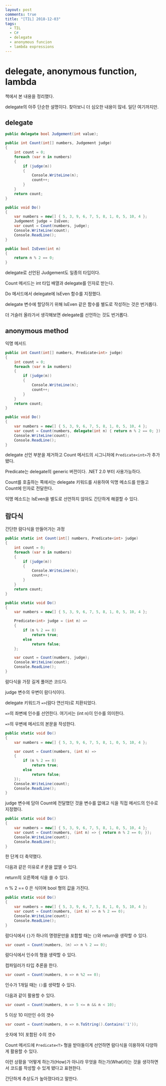 ```yaml
---
layout: post
comments: true
title: "[TIL] 2018-12-03"
tags:
  - TIL
  - C#
  - delegate
  - anonymous funcion
  - lambda expressions
---
```


# delegate, anonymous function, lambda

책에서 본 내용을 정리했다.

delegate의 아주 단순한 설명이다. 찾아보니 더 심오한 내용이 많네. 일단 여기까지만.

## delegate

```cs
public delegate bool Judgement(int value);

public int Count(int[] numbers, Judgement judge)
{
    int count = 0;
    foreach (var n in numbers)
    {
        if (judge(n))
        {
            Console.WriteLine(n);
            count++;
        }
    }
    return count;
}

public void Do()
{
    var numbers = new[] { 5, 3, 9, 6, 7, 5, 8, 1, 0, 5, 10, 4 };
    Judgement judge = IsEven;
    var count = Count(numbers, judge);
    Console.WriteLine(count);
    Console.ReadLine();
}

public bool IsEven(int n)
{
    return n % 2 == 0;
}
```

delegate로 선언된 Judgement도 일종의 타입이다.

Count 메서드는 int 타입 배열과 delegate를 인자로 받는다.

Do 메서드에서 delegate에 IsEven 함수를 지정했다.

delegate 변수에 할당하기 위해 IsEven 같은 함수를 별도로 작성하는 것은 번거롭다.

더 거슬러 올라가서 생각해보면 delegate를 선언하는 것도 번거롭다.

## anonymous method

익명 메서드

```cs
public int Count(int[] numbers, Predicate<int> judge)
{
    int count = 0;
    foreach (var n in numbers)
    {
        if (judge(n))
        {
            Console.WriteLine(n);
            count++;
        }
    }
    return count;
}

public void Do()
{
    var numbers = new[] { 5, 3, 9, 6, 7, 5, 8, 1, 0, 5, 10, 4 };
    var count = Count(numbers, delegate(int n) { return n % 2 == 0; });
    Console.WriteLine(count);
    Console.ReadLine();
}
```

delegate 선언 부분을 제거하고 Count 메서드의 시그니처에 `Predicate<int>`가 추가됐다.

Predicate는 delegate의 generic 버전이다. .NET 2.0 부터 사용가능하다.

Count를 호출하는 쪽에서는 delegate 키워드를 사용하여 익명 메소드를 만들고 Count에 인자로 전달한다.

익명 메소드는 IsEven을 별도로 선언하지 않아도 간단하게 해결할 수 있다.

## 람다식

간단한 람다식을 만들어가는 과정

```cs
public static int Count(int[] numbers, Predicate<int> judge)
{
    int count = 0;
    foreach (var n in numbers)
    {
        if (judge(n))
        {
            Console.WriteLine(n);
            count++;
        }
    }
    return count;
}

public static void Do()
{
    var numbers = new[] { 5, 3, 9, 6, 7, 5, 8, 1, 0, 5, 10, 4 };

    Predicate<int> judge = (int n) =>
    {
        if (n % 2 == 0)
            return true;
        else
            return false;
    };

    var count = Count(numbers, judge);
    Console.WriteLine(count);
    Console.ReadLine();
}
```

람다식을 가장 길게 풀어쓴 코드다.

judge 변수의 우변이 람다식이다.

delegate 키워드가 `=>`(람다 연산자)로 치환되었다.

`=>`의 좌변에 인수를 선언한다. 여기서는 (int n)이 인수를 의미한다.

`=>`의 우변에 메서드의 본문을 작성한다.

```cs
public static void Do()
{
    var numbers = new[] { 5, 3, 9, 6, 7, 5, 8, 1, 0, 5, 10, 4 };

    var count = Count(numbers, (int n) =>
    {
        if (n % 2 == 0)
            return true;
        else
            return false;
    });
    Console.WriteLine(count);
    Console.ReadLine();
}
```

judge 변수에 담아 Count에 전달했던 것을 변수를 없애고 식을 직접 메서드의 인수로 지정했다.

```cs
public static void Do()
{
    var numbers = new[] { 5, 3, 9, 6, 7, 5, 8, 1, 0, 5, 10, 4 };
    var count = Count(numbers, (int n) => { return n % 2 == 0; });
    Console.WriteLine(count);
    Console.ReadLine();
}
```

한 단계 더 축약했다.

다음과 같은 이유로 if 문을 없앨 수 있다.

return의 오른쪽에 식을 쓸 수 있다.

n % 2 == 0 은 식이며 bool 형의 값을 가진다.

```cs
public static void Do()
{
    var numbers = new[] { 5, 3, 9, 6, 7, 5, 8, 1, 0, 5, 10, 4 };
    var count = Count(numbers, (int n) => n % 2 == 0);
    Console.WriteLine(count);
    Console.ReadLine();
}
```

람다식에서 `{}`가 하나의 명령문만을 포함할 때는 `{}`와 return을 생략할 수 있다.

```cs
var count = Count(numbers, (n) => n % 2 == 0);
```

람다식에서 인수의 형을 생략할 수 있다.

컴파일러가 타입 추론을 한다.

```cs
var count = Count(numbers, n => n %2 == 0);
```

인수가 1개일 때는 `()`를 생략할 수 있다.

다음과 같이 활용할 수 있다.

```cs
var count = Count(numbers, n => 5 <= n && n < 10);
```

5 이상 10 미만인 수의 갯수

```cs
var count = Count(numbers, n => n.ToString().Contains('1'));
```

숫자에 1이 포함된 수의 갯수

Count 메서드에 `Predicate<T>` 형을 받아들이게 선언하면 람다식을 이용하여 다양하게 활용할 수 있다.

이런 상황을 '어떻게 하는가(How)가 아니라 무엇을 하는가(What)라는 것을 생각하면서 코드를 작성할 수 있게 됐다고 표현한다.

간단하게 추상도가 높아졌다라고 말한다.
